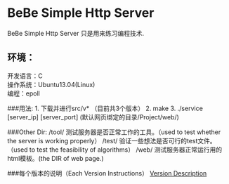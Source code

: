 BeBe Simple Http Server
=================
BeBe Simple Http Server 只是用来练习编程技术.


环境：
-------------------
开发语言：C <br />
操作系统：Ubuntu13.04(Linux)<br />
编程：epoll<br />

###用法:
    1. 下载并进行src/v* （目前共3个版本）
    2. make
    3. ./service [server_ip] [server_port] (默认网页绑定的目录/Project/web/)





###Other Dir:
    /tool/   测试服务器是否正常工作的工具。（used to test whether the server is working properly）
    /test/   验证一些想法是否可行的test文件。（used to test the feasibility of algorithms）
    /web/    测试服务器正常运行用的html模板。(the DIR of web page.)
    
###每个版本的说明（Each Version Instructions）
[Version Description](https://github.com/yestab123/simple_http_server/blob/master/src/README.md) 

